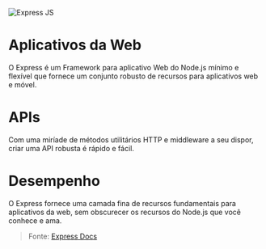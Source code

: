 ![Express JS](https://user-images.githubusercontent.com/78176435/174419261-ee4ee43e-5a56-4b36-af71-1e8dd286c11d.png)

# Aplicativos da Web

O Express é um Framework para aplicativo Web do Node.js mínimo e flexível que fornece um conjunto robusto de recursos para aplicativos web e móvel.

# APIs

Com uma miríade de métodos utilitários HTTP e middleware a seu dispor, criar uma API robusta é rápido e fácil.

# Desempenho

O Express fornece uma camada fina de recursos fundamentais para aplicativos da web, sem obscurecer os recursos do Node.js que você conhece e ama.

> Fonte: [Express Docs](https://expressjs.com/pt-br/)